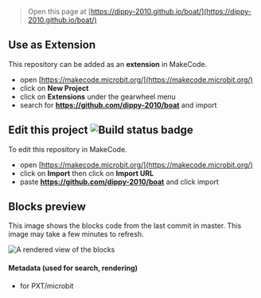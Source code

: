 
> Open this page at [https://dippy-2010.github.io/boat/](https://dippy-2010.github.io/boat/)

## Use as Extension

This repository can be added as an **extension** in MakeCode.

* open [https://makecode.microbit.org/](https://makecode.microbit.org/)
* click on **New Project**
* click on **Extensions** under the gearwheel menu
* search for **https://github.com/dippy-2010/boat** and import

## Edit this project ![Build status badge](https://github.com/dippy-2010/boat/workflows/MakeCode/badge.svg)

To edit this repository in MakeCode.

* open [https://makecode.microbit.org/](https://makecode.microbit.org/)
* click on **Import** then click on **Import URL**
* paste **https://github.com/dippy-2010/boat** and click import

## Blocks preview

This image shows the blocks code from the last commit in master.
This image may take a few minutes to refresh.

![A rendered view of the blocks](https://github.com/dippy-2010/boat/raw/master/.github/makecode/blocks.png)

#### Metadata (used for search, rendering)

* for PXT/microbit
<script src="https://makecode.com/gh-pages-embed.js"></script><script>makeCodeRender("{{ site.makecode.home_url }}", "{{ site.github.owner_name }}/{{ site.github.repository_name }}");</script>
